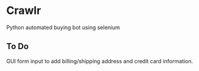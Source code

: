 # Crawlr
Python automated buying bot using selenium

## To Do
GUI form input to add billing/shipping address and credit card information.
